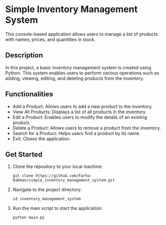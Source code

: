 # Simple Inventory Management System

This console-based application allows users to manage a list of products with names, prices, and quantities in stock.

## Description

In this project, a basic inventory management system is created using Python. This system enables users to perform various operations such as adding, viewing, editing, and deleting products from the inventory.

## Functionalities

- Add a Product: Allows users to add a new product to the inventory.
- View All Products: Displays a list of all products in the inventory.
- Edit a Product: Enables users to modify the details of an existing product.
- Delete a Product: Allows users to remove a product from the inventory.
- Search for a Product: Helps users find a product by its name.
- Exit: Closes the application.

## Get Started

1. Clone the repository to your local machine:

    ```
    git clone https://github.com/Farha-Dahman/simple_inventory_management_system.git
    ```
2. Navigate to the project directory:
    ```
    cd inventory_management_system
    ```

3. Run the main script to start the application:
    ```
    python main.py
    ```



